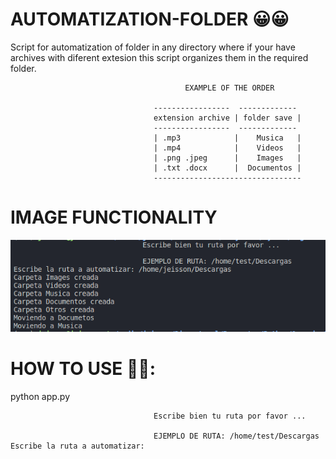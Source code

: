# AUTOMATIZATION-FOLDER 😀😀
Script for automatization of folder in any directory where if your have archives with diferent extesion this script organizes them in the required folder.
```
                                       EXAMPLE OF THE ORDER

                                -----------------  -------------
                                extension archive | folder save |
                                -----------------  -------------
                                | .mp3            |    Musica   |
                                | .mp4            |    Videos   |
                                | .png .jpeg      |    Images   |
                                | .txt .docx      |  Documentos |
                                ---------------------------------
```


# IMAGE FUNCTIONALITY
![Image text](https://github.com/JeissonFMR/Automatization-Folders/blob/main/images/uso.png?raw=true)

# HOW TO USE 🚀🚀:
python app.py
```
                                Escribe bien tu ruta por favor ...

                                EJEMPLO DE RUTA: /home/test/Descargas
Escribe la ruta a automatizar: 
```

